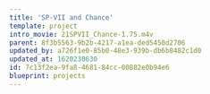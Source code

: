 ```yaml
---
title: 'SP-VII and Chance'
template: project
intro_movie: 21SPVII_Chance-1.75.m4v
parent: 8f3b5563-9b2b-4217-a1ea-ded5450d2706
updated_by: a726f1e0-85b0-48e3-939b-db6b8482c1d0
updated_at: 1620230630
id: 7c13f2ea-9fa8-4681-84cc-00882e0b94e6
blueprint: projects
---
```

